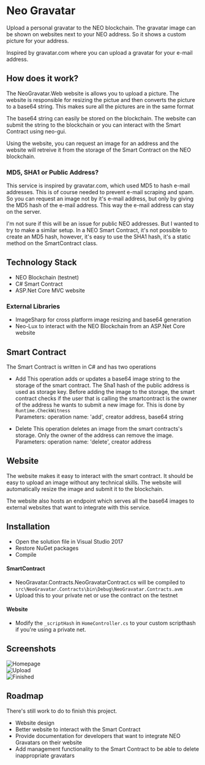 # Neo Gravatar

Upload a personal gravatar to the NEO blockchain. The gravatar image can be shown on websites next to your NEO address. So it shows a custom picture for your address.

Inspired by gravatar.com where you can upload a gravatar for your e-mail address.

## How does it work?

The NeoGravatar.Web website is allows you to upload a picture. The website is responsible for resizing the pictue and then converts the picture to a base64 string. This makes sure all the pictures are in the same format

The base64 string can easily be stored on the blockchain. The website can submit the string to the blockchain or you can interact with the Smart Contract using neo-gui.

Using the website, you can request an image for an address and the website will retreive it from the storage of the Smart Contract on the NEO blockchain.

### MD5, SHA1 or Public Address?
This service is inspired by gravatar.com, which used MD5 to hash e-mail addresses. This is of course needed to prevent e-mail scraping and spam. So you can request an image not by it's e-mail address, but only by giving the MD5 hash of the e-mail address. This way the e-mail address can stay on the server.

I'm not sure if this will be an issue for public NEO addresses. But I wanted to try to make a similar setup. In a NEO Smart Contract, it's not possible to create an MD5 hash, however, it's easy to use the SHA1 hash, it's a static method on the SmartContract class.

## Technology Stack
- NEO Blockchain (testnet)
- C# Smart Contract
- ASP.Net Core MVC website

### External Libraries
- ImageSharp for cross platform image resizing and base64 generation
- Neo-Lux to interact with the NEO Blockchain from an ASP.Net Core website

## Smart Contract

The Smart Contract is written in C# and has two operations

- Add
This operation adds or updates a base64 image string to the storage of the smart contract. The Sha1 hash of the public address is used as storage key.
Before adding the image to the storage, the smart contract checks if the user that is calling the smartcontract is the owner of the address he wants to submit a new image for. This is done by `Runtime.CheckWitness`  
Parameters: operation name: 'add', creator address, base64 string

- Delete
This operation deletes an image from the smart contracts's storage. Only the owner of the address can remove the image.   
Parameters: operation name: 'delete', creator address


## Website

The website makes it easy to interact with the smart contract. It should be easy to upload an image without any technical skills. The website will automatically resize the image and submit it to the blockchain.

The website also hosts an endpoint which serves all the base64 images to external websites that want to integrate with this service.

## Installation

- Open the solution file in Visual Studio 2017
- Restore NuGet packages
- Compile

#### SmartContract
- NeoGravatar.Contracts.NeoGravatarContract.cs will be compiled to `src\NeoGravatar.Contracts\bin\Debug\NeoGravatar.Contracts.avm`
- Upload this to your private net or use the contract on the testnet

#### Website
- Modify the `_scriptHash` in `HomeController.cs` to your custom scripthash if you're using a private net.

## Screenshots

![Homepage](https://raw.githubusercontent.com/michielpost/NEOGravatar/master/screenshots/01_homepage.PNG)  
![Upload](https://raw.githubusercontent.com/michielpost/NEOGravatar/master/screenshots/02_upload.PNG)  
![Finished](https://raw.githubusercontent.com/michielpost/NEOGravatar/master/screenshots/03_finished.PNG)  

## Roadmap

There's still work to do to finish this project.
- Website design
- Better website to interact with the Smart Contract
- Provide documentation for developers that want to integrate NEO Gravatars on their website
- Add management functionality to the Smart Contract to be able to delete inappropriate gravatars
